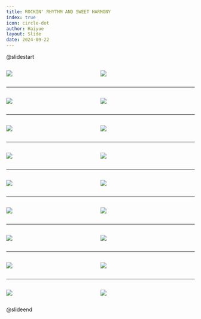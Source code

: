 ```yaml
---
title: ROCKIN' RHYTHM AND SWEET HARMONY
index: true
icon: circle-dot
author: Haiyue
layout: Slide
date: 2024-09-22
---
```

 
@slidestart

<div style="display:flex">
<div style="flex:1">

![](https://raw.githubusercontent.com/yclord/reading/refs/heads/master/english/Level-P/ROCKIN'%20RHYTHM%20AND%20SWEET%20HARMONY/001.webp)
</div>
<div style="flex:1">

![](https://raw.githubusercontent.com/yclord/reading/refs/heads/master/english/Level-P/ROCKIN'%20RHYTHM%20AND%20SWEET%20HARMONY/002.webp)
</div>
</div>

---

<div style="display:flex">
<div style="flex:1">

![](https://raw.githubusercontent.com/yclord/reading/refs/heads/master/english/Level-P/ROCKIN'%20RHYTHM%20AND%20SWEET%20HARMONY/003.webp)
</div>
<div style="flex:1">

![](https://raw.githubusercontent.com/yclord/reading/refs/heads/master/english/Level-P/ROCKIN'%20RHYTHM%20AND%20SWEET%20HARMONY/004.webp)
</div>
</div>

---

<div style="display:flex">
<div style="flex:1">

![](https://raw.githubusercontent.com/yclord/reading/refs/heads/master/english/Level-P/ROCKIN'%20RHYTHM%20AND%20SWEET%20HARMONY/005.webp)
</div>
<div style="flex:1">

![](https://raw.githubusercontent.com/yclord/reading/refs/heads/master/english/Level-P/ROCKIN'%20RHYTHM%20AND%20SWEET%20HARMONY/006.webp)
</div>
</div>

---

<div style="display:flex">
<div style="flex:1">

![](https://raw.githubusercontent.com/yclord/reading/refs/heads/master/english/Level-P/ROCKIN'%20RHYTHM%20AND%20SWEET%20HARMONY/007.webp)
</div>
<div style="flex:1">

![](https://raw.githubusercontent.com/yclord/reading/refs/heads/master/english/Level-P/ROCKIN'%20RHYTHM%20AND%20SWEET%20HARMONY/008.webp)
</div>
</div>

---

<div style="display:flex">
<div style="flex:1">

![](https://raw.githubusercontent.com/yclord/reading/refs/heads/master/english/Level-P/ROCKIN'%20RHYTHM%20AND%20SWEET%20HARMONY/009.webp)
</div>
<div style="flex:1">

![](https://raw.githubusercontent.com/yclord/reading/refs/heads/master/english/Level-P/ROCKIN'%20RHYTHM%20AND%20SWEET%20HARMONY/010.webp)
</div>
</div>

---

<div style="display:flex">
<div style="flex:1">

![](https://raw.githubusercontent.com/yclord/reading/refs/heads/master/english/Level-P/ROCKIN'%20RHYTHM%20AND%20SWEET%20HARMONY/011.webp)
</div>
<div style="flex:1">

![](https://raw.githubusercontent.com/yclord/reading/refs/heads/master/english/Level-P/ROCKIN'%20RHYTHM%20AND%20SWEET%20HARMONY/012.webp)
</div>
</div>

---

<div style="display:flex">
<div style="flex:1">

![](https://raw.githubusercontent.com/yclord/reading/refs/heads/master/english/Level-P/ROCKIN'%20RHYTHM%20AND%20SWEET%20HARMONY/013.webp)
</div>
<div style="flex:1">

![](https://raw.githubusercontent.com/yclord/reading/refs/heads/master/english/Level-P/ROCKIN'%20RHYTHM%20AND%20SWEET%20HARMONY/014.webp)
</div>
</div>

---

<div style="display:flex">
<div style="flex:1">

![](https://raw.githubusercontent.com/yclord/reading/refs/heads/master/english/Level-P/ROCKIN'%20RHYTHM%20AND%20SWEET%20HARMONY/015.webp)
</div>
<div style="flex:1">

![](https://raw.githubusercontent.com/yclord/reading/refs/heads/master/english/Level-P/ROCKIN'%20RHYTHM%20AND%20SWEET%20HARMONY/016.webp)
</div>
</div>

---

<div style="display:flex">
<div style="flex:1">

![](https://raw.githubusercontent.com/yclord/reading/refs/heads/master/english/Level-P/ROCKIN'%20RHYTHM%20AND%20SWEET%20HARMONY/017.webp)
</div>
<div style="flex:1">

![](https://raw.githubusercontent.com/yclord/reading/refs/heads/master/english/Level-P/ROCKIN'%20RHYTHM%20AND%20SWEET%20HARMONY/018.webp)
</div>
</div>

@slideend